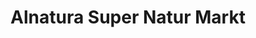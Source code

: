 ---
title: "Alnatura Super Natur Markt"
url: /mainz/alnatura-super-natur-markt/
shop: Supermarkt
---